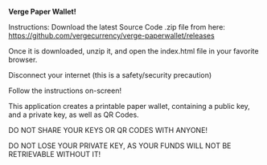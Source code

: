 **Verge Paper Wallet!**

Instructions: Download the latest Source Code .zip file from here: https://github.com/vergecurrency/verge-paperwallet/releases

Once it is downloaded, unzip it, and open the index.html file in your favorite browser. 

Disconnect your internet (this is a safety/security precaution)

Follow the instructions on-screen!

This application creates a printable paper wallet, containing a public key, and a private key, as well as QR Codes.

DO NOT SHARE YOUR KEYS OR QR CODES WITH ANYONE!

DO NOT LOSE YOUR PRIVATE KEY, AS YOUR FUNDS WILL NOT BE RETRIEVABLE WITHOUT IT! 
